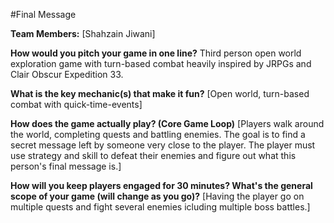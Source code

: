 #Final Message

**Team Members:** [Shahzain Jiwani]

**How would you pitch your game in one line?**
Third person open world exploration game with turn-based combat heavily inspired by JRPGs and Clair Obscur Expedition 33.

**What is the key mechanic(s) that make it fun?**
[Open world, turn-based combat with quick-time-events]

**How does the game actually play? (Core Game Loop)**
[Players walk around the world, completing quests and battling enemies. The goal is to find a secret message left by someone very close to the player. The player must use strategy and skill to defeat their enemies and figure out what this person's final message is.]

**How will you keep players engaged for 30 minutes? What's the general scope of your game (will change as you go)?**
[Having the player go on multiple quests and fight several enemies icluding multiple boss battles.]
